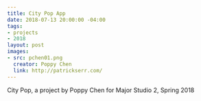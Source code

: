 ```yaml
---
title: City Pop App
date: 2018-07-13 20:00:00 -04:00
tags:
- projects
- 2018
layout: post
images:
- src: pchen01.png
  creator: Poppy Chen
  link: http://patrickserr.com/
---
```


City Pop, a project by Poppy Chen for Major Studio 2, Spring 2018
